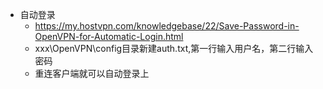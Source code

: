 * 自动登录
    * https://my.hostvpn.com/knowledgebase/22/Save-Password-in-OpenVPN-for-Automatic-Login.html
    * xxx\OpenVPN\config目录新建auth.txt,第一行输入用户名，第二行输入密码
    * 重连客户端就可以自动登录上
    